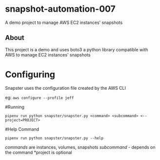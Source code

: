 # snapshot-automation-007
A demo project to manage AWS EC2 instances' snapshots


## About

This project is a demo and uses boto3 a python library compatible with AWS to manage EC2 instances' snapshots

# Configuring

Snapster uses the configuration file created by the AWS CLI

eg: `aws configure --profile jeff`


#Running

`pipenv run python snapster/snapster.py <command> <subcommand>
<--project=PROJECT>`

#Help Command

`pipenv run python snapster/snapster.py --help`

*commands* are instances, volumes, snapshots
*subcommand* - depends on the command
*project is optional
